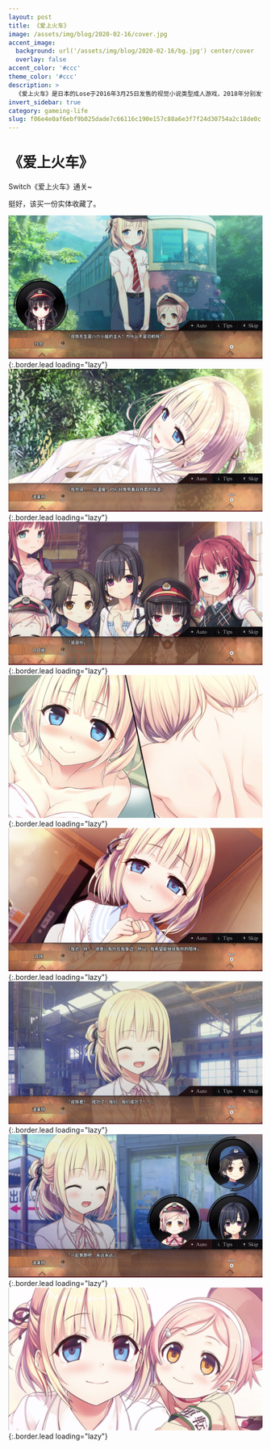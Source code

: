 ```yaml
---
layout: post
title: 《爱上火车》
image: /assets/img/blog/2020-02-16/cover.jpg
accent_image: 
  background: url('/assets/img/blog/2020-02-16/bg.jpg') center/cover
  overlay: false
accent_color: '#ccc'
theme_color: '#ccc'
description: >
  《爱上火车》是日本的Lose于2016年3月25日发售的视觉小说类型成人游戏，2018年分别发售中英文版。2018年年7月26日发售PlayStation 4版《爱上火车-pure station-》，2020年1月16日发售任天堂Switch版。
invert_sidebar: true
category: gameing-life
slug: f06e4e0af6ebf9b025dade7c66116c190e157c88a6e3f7f24d30754a2c18de0c
---
```


# 《爱上火车》

Switch《爱上火车》通关~

挺好，该买一份实体收藏了。 

![](/assets/img/blog/2020-02-16/1.jpg){:.border.lead loading="lazy"}
![](/assets/img/blog/2020-02-16/2.jpg){:.border.lead loading="lazy"}
![](/assets/img/blog/2020-02-16/3.jpg){:.border.lead loading="lazy"}
![](/assets/img/blog/2020-02-16/4.jpg){:.border.lead loading="lazy"}
![](/assets/img/blog/2020-02-16/5.jpg){:.border.lead loading="lazy"}
![](/assets/img/blog/2020-02-16/6.jpg){:.border.lead loading="lazy"}
![](/assets/img/blog/2020-02-16/7.jpg){:.border.lead loading="lazy"}
![](/assets/img/blog/2020-02-16/8.jpg){:.border.lead loading="lazy"}